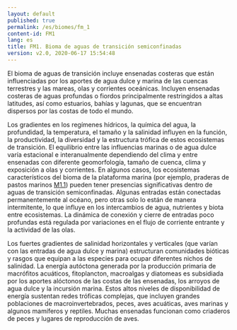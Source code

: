 ```yaml
---
layout: default
published: true
permalink: /es/biomes/fm_1
content-id: FM1
lang: es
title: FM1. Bioma de aguas de transición semiconfinadas 
version: v2.0, 2020-06-17 15:54:48
---
```


El bioma de aguas de transición incluye ensenadas costeras que están influenciadas por los aportes de agua dulce y marina de las cuencas terrestres y las mareas, olas y corrientes oceánicas. Incluyen ensenadas costeras de aguas profundas o fiordos principalmente restringidos a altas latitudes, así como estuarios, bahías y lagunas, que se encuentran dispersos por las costas de todo el mundo. 
 
Los gradientes en los regímenes hídricos, la química del agua, la profundidad, la temperatura, el tamaño y la salinidad influyen en la función, la productividad, la diversidad y la estructura trófica de estos ecosistemas de transición. El equilibrio entre las influencias marinas o de agua dulce varía estacional e interanualmente dependiendo del clima y entre ensenadas con diferente geomorfología, tamaño de cuenca, clima y exposición a olas y corrientes. En algunos casos, los ecosistemas característicos del bioma de la plataforma marina (por ejemplo, praderas de pastos marinos [M1.1](/explore/groups/M1.1)) pueden tener presencias significativas dentro de aguas de transición semiconfinadas. Algunas entradas están conectadas permanentemente al océano, pero otras solo lo están de manera intermitente, lo que influye en los intercambios de agua, nutrientes y biota entre ecosistemas. La dinámica de conexión y cierre de entradas poco profundas está regulada por variaciones en el flujo de corriente entrante y la actividad de las olas. 

Los fuertes gradientes de salinidad horizontales y verticales (que varían con las entradas de agua dulce y marina) estructuran comunidades bióticas y rasgos que equipan a las especies para ocupar diferentes nichos de salinidad. La energía autóctona generada por la producción primaria de macrófitos acuáticos, fitoplancton, macroalgas y diatomeas es subsidiada por los aportes alóctonos de las costas de las ensenadas, los arroyos de agua dulce y la incursión marina. Estos altos niveles de disponibilidad de energía sustentan redes tróficas complejas, que incluyen grandes poblaciones de macroinvertebrados, peces, aves acuáticas, aves marinas y algunos mamíferos y reptiles. Muchas ensenadas funcionan como criaderos de peces y lugares de reproducción de aves.
